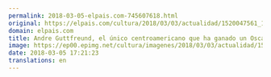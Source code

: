 ```yaml
---
permalink: 2018-03-05-elpais.com-745607618.html
original: https://elpais.com/cultura/2018/03/03/actualidad/1520047561_194814.html#?ref=rss&format=simple&link=link
domain: elpais.com
title: Andre Guttfreund, el único centroamericano que ha ganado un Oscar
image: https://ep00.epimg.net/cultura/imagenes/2018/03/03/actualidad/1520047561_194814_1520267671_rrss_normal.jpg
date: 2018-03-05 17:21:23
translations: en
---
```


